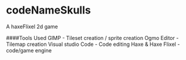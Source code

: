 # codeNameSkulls
A haxeFlixel 2d game

####Tools Used
GIMP - Tileset creation / sprite creation
Ogmo Editor - Tilemap creation
Visual studio Code - Code editing
Haxe & Haxe Flixel - code/game engine